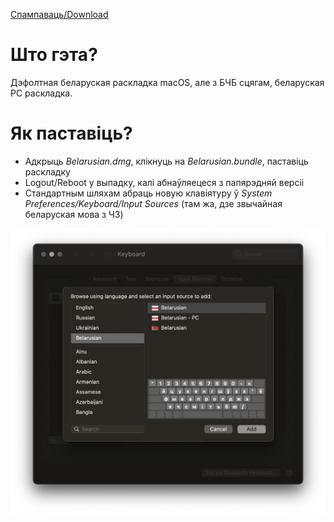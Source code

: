 [Спампаваць/Download](./Belarusian.dmg)

# Што гэта?
Дэфолтная беларуская раскладка macOS, але з БЧБ сцягам, беларуская PC раскладка.

# Як паставіць?
- Адкрыць *Belarusian.dmg*, клікнуць на *Belarusian.bundle*, паставіць раскладку
- Logout/Reboot у выпадку, калі абнаўляецеся з папярэдняй версіі
- Стандартным шляхам абраць новую клавіятуру ў *System Preferences/Keyboard/Input Sources* (там жа, дзе звычайная беларуская мова з ЧЗ)

![Instructions](./layouts.png)
